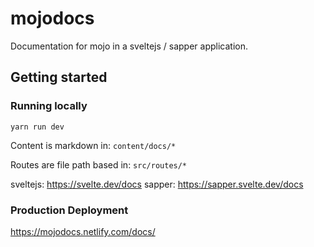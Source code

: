 # mojodocs

Documentation for mojo in a sveltejs / sapper application.


## Getting started

### Running locally

`yarn run dev`

Content is markdown in: `content/docs/*`

Routes are file path based in: `src/routes/*`

sveltejs: https://svelte.dev/docs
sapper: https://sapper.svelte.dev/docs

### Production Deployment

https://mojodocs.netlify.com/docs/
